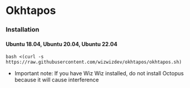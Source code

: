 # Okhtapos

### Installation 

#### Ubuntu 18.04, Ubuntu 20.04, Ubuntu 22.04

```
bash <(curl -s https://raw.githubusercontent.com/wizwizdev/okhtapos/okhtapos.sh)
```

- Important note: If you have Wiz Wiz installed, do not install Octopus because it will cause interference
